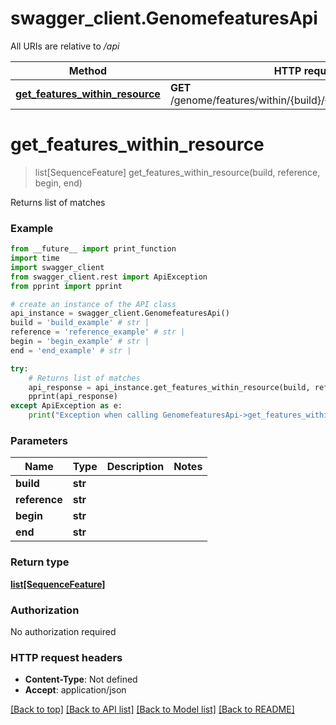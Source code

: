 # swagger_client.GenomefeaturesApi

All URIs are relative to */api*

Method | HTTP request | Description
------------- | ------------- | -------------
[**get_features_within_resource**](GenomefeaturesApi.md#get_features_within_resource) | **GET** /genome/features/within/{build}/{reference}/{begin}/{end} | Returns list of matches

# **get_features_within_resource**
> list[SequenceFeature] get_features_within_resource(build, reference, begin, end)

Returns list of matches

### Example
```python
from __future__ import print_function
import time
import swagger_client
from swagger_client.rest import ApiException
from pprint import pprint

# create an instance of the API class
api_instance = swagger_client.GenomefeaturesApi()
build = 'build_example' # str | 
reference = 'reference_example' # str | 
begin = 'begin_example' # str | 
end = 'end_example' # str | 

try:
    # Returns list of matches
    api_response = api_instance.get_features_within_resource(build, reference, begin, end)
    pprint(api_response)
except ApiException as e:
    print("Exception when calling GenomefeaturesApi->get_features_within_resource: %s\n" % e)
```

### Parameters

Name | Type | Description  | Notes
------------- | ------------- | ------------- | -------------
 **build** | **str**|  | 
 **reference** | **str**|  | 
 **begin** | **str**|  | 
 **end** | **str**|  | 

### Return type

[**list[SequenceFeature]**](SequenceFeature.md)

### Authorization

No authorization required

### HTTP request headers

 - **Content-Type**: Not defined
 - **Accept**: application/json

[[Back to top]](#) [[Back to API list]](../README.md#documentation-for-api-endpoints) [[Back to Model list]](../README.md#documentation-for-models) [[Back to README]](../README.md)

